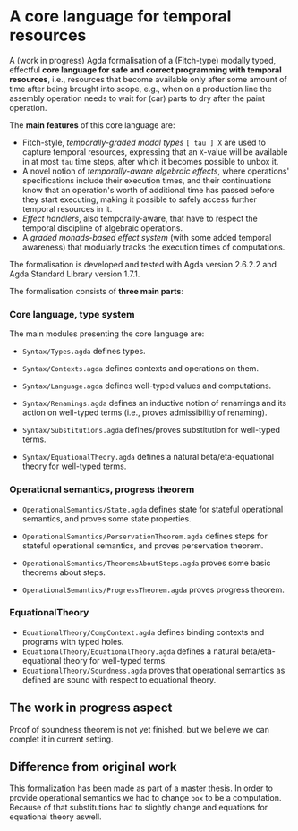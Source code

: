 # A core language for temporal resources

A (work in progress) Agda formalisation of a (Fitch-type)
modally typed, effectful **core language for safe and correct
programming with temporal resources**, i.e., resources that become
available only after some amount of time after being brought into
scope, e.g., when on a production line the assembly operation needs
to wait for (car) parts to dry after the paint operation.

The **main features** of this core language are:

- Fitch-style, _temporally-graded modal types_ `[ tau ] X` are used to
  capture temporal resources, expressing that an `X`-value will be
  available in at most `tau` time steps, after which it becomes
  possible to unbox it.
- A novel notion of _temporally-aware algebraic effects_, where
  operations' specifications include their execution times, and
  their continuations know that an operation's worth of additional
  time has passed before they start executing, making it possible to
  safely access further temporal resources in it.
- _Effect handlers_, also temporally-aware, that have to respect the
  temporal discipline of algebraic operations.
- A _graded monads-based effect system_ (with some added temporal
  awareness) that modularly tracks the execution times of
  computations.

The formalisation is developed and tested with Agda version 2.6.2.2
and Agda Standard Library version 1.7.1.

The formalisation consists of **three main parts**:

### Core language, type system

The main modules presenting the core language are:

- `Syntax/Types.agda` defines types.

- `Syntax/Contexts.agda` defines contexts and operations on them.

- `Syntax/Language.agda` defines well-typed values and computations.

- `Syntax/Renamings.agda` defines an inductive notion of renamings and
  its action on well-typed terms (i.e., proves admissibility of
  renaming).
- `Syntax/Substitutions.agda` defines/proves substitution for
  well-typed terms.
- `Syntax/EquationalTheory.agda` defines a natural beta/eta-equational
  theory for well-typed terms.

### Operational semantics, progress theorem

- `OperationalSemantics/State.agda` defines state for stateful operational semantics, and proves some state properties.

- `OperationalSemantics/PerservationTheorem.agda` defines steps for stateful operational semantics, and proves perservation theorem.

- `OperationalSemantics/TheoremsAboutSteps.agda` proves some basic theorems about steps.

- `OperationalSemantics/ProgressTheorem.agda` proves progress theorem.

### EquationalTheory

- `EquationalTheory/CompContext.agda` defines binding contexts and programs with typed holes.
- `EquationalTheory/EquationalTheory.agda` defines a natural beta/eta-equational theory for well-typed terms.
- `EquationalTheory/Soundness.agda` proves that operational semantics as defined are sound with respect to equational theory.

## The work in progress aspect

Proof of soundness theorem is not yet finished, but we believe we can complet it in current setting.

## Difference from original work

This formalization has been made as part of a master thesis.
In order to provide operational semantics we had to change `box`
to be a computation. Because of that substitutions had to slightly change
and equations for equational theory aswell.

